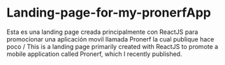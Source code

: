 # Landing-page-for-my-pronerfApp
Esta es una landing page creada principalmente con ReactJS para promocionar una aplicación movil llamada Pronerf la cual publique hace poco / This is a landing page primarily created with ReactJS to promote a mobile application called Pronerf, which I recently published.
